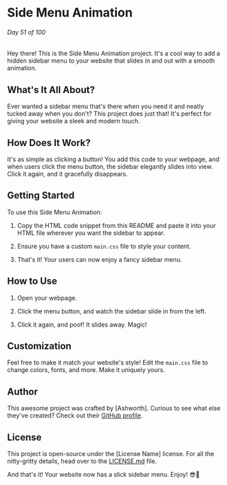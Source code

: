 # Side Menu Animation

###### Day 51 of 100

Hey there! This is the Side Menu Animation project. It's a cool way to add a hidden sidebar menu to your website that slides in and out with a smooth animation.

## What's It All About?

Ever wanted a sidebar menu that's there when you need it and neatly tucked away when you don't? This project does just that! It's perfect for giving your website a sleek and modern touch.

## How Does It Work?

It's as simple as clicking a button! You add this code to your webpage, and when users click the menu button, the sidebar elegantly slides into view. Click it again, and it gracefully disappears.

## Getting Started

To use this Side Menu Animation:

1. Copy the HTML code snippet from this README and paste it into your HTML file wherever you want the sidebar to appear.

2. Ensure you have a custom `main.css` file to style your content.

3. That's it! Your users can now enjoy a fancy sidebar menu.

## How to Use

1. Open your webpage.

2. Click the menu button, and watch the sidebar slide in from the left.

3. Click it again, and poof! It slides away. Magic!

## Customization

Feel free to make it match your website's style! Edit the `main.css` file to change colors, fonts, and more. Make it uniquely yours.

## Author

This awesome project was crafted by [Ashworth]. Curious to see what else they've created? Check out their [GitHub profile](https://github.com/your-github-profile).

## License

This project is open-source under the [License Name] license. For all the nitty-gritty details, head over to the [LICENSE.md](LICENSE.md) file.

And that's it! Your website now has a slick sidebar menu. Enjoy! 😎🚀
